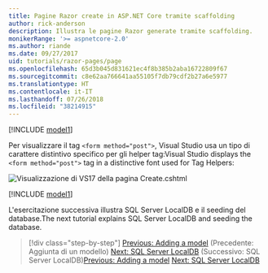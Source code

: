 ```yaml
---
title: Pagine Razor create in ASP.NET Core tramite scaffolding
author: rick-anderson
description: Illustra le pagine Razor generate tramite scaffolding.
monikerRange: '>= aspnetcore-2.0'
ms.author: riande
ms.date: 09/27/2017
uid: tutorials/razor-pages/page
ms.openlocfilehash: 65d3b045d831621ec4f8b385b2aba16722809f67
ms.sourcegitcommit: c8e62aa766641aa55105f7db79cdf2b27a6e5977
ms.translationtype: HT
ms.contentlocale: it-IT
ms.lasthandoff: 07/26/2018
ms.locfileid: "38214915"
---
```

[!INCLUDE [model1](../../includes/RP/page1.md)]

<span data-ttu-id="5dc13-103">Per visualizzare il tag `<form method="post">`, Visual Studio usa un tipo di carattere distintivo specifico per gli helper tag:</span><span class="sxs-lookup"><span data-stu-id="5dc13-103">Visual Studio displays the `<form method="post">` tag in a distinctive font used for Tag Helpers:</span></span> 

![Visualizzazione di VS17 della pagina Create.cshtml](page/_static/th.png)

[!INCLUDE [model1](../../includes/RP/page2.md)]

<span data-ttu-id="5dc13-105">L'esercitazione successiva illustra SQL Server LocalDB e il seeding del database.</span><span class="sxs-lookup"><span data-stu-id="5dc13-105">The next tutorial explains SQL Server LocalDB and seeding the database.</span></span>

> [!div class="step-by-step"]
> <span data-ttu-id="5dc13-106">[Previous: Adding a model](xref:tutorials/razor-pages/model) (Precedente: Aggiunta di un modello)
> [Next: SQL Server LocalDB](xref:tutorials/razor-pages/sql) (Successivo: SQL Server LocalDB)</span><span class="sxs-lookup"><span data-stu-id="5dc13-106">[Previous: Adding a model](xref:tutorials/razor-pages/model)
[Next: SQL Server LocalDB](xref:tutorials/razor-pages/sql)</span></span>

